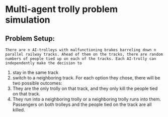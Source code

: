 # Multi-agent trolly problem simulation
## Problem Setup: 
	There are n AI-trolleys with malfunctioning brakes barreling down n parallel railway tracks. Ahead of them on the tracks, there are random numbers of people tied up on each of the tracks. Each AI-trolly can independently make the decision to 
1) stay in the same track 
2) switch to a neighboring track. 
For each option they chose, there will be two possible outcomes: 
1) They are the only trolly on that track, and they only kill the people tied on that track.
2) They run into a neighboring trolly or a neighboring trolly runs into them. Passengers on both trolleys and the people tied on the track are all killed.

